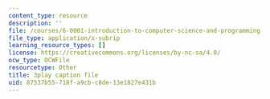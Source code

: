 ```yaml
---
content_type: resource
description: ''
file: /courses/6-0001-introduction-to-computer-science-and-programming-in-python-fall-2016/87537b55718fa9cbc8de13e1827e431b_QaOHeMnpnmU.srt
file_type: application/x-subrip
learning_resource_types: []
license: https://creativecommons.org/licenses/by-nc-sa/4.0/
ocw_type: OCWFile
resourcetype: Other
title: 3play caption file
uid: 87537b55-718f-a9cb-c8de-13e1827e431b
---
```

